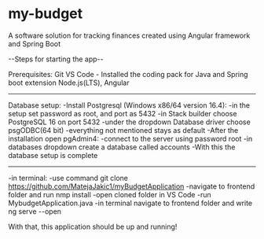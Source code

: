 # my-budget
A software solution for tracking finances created using Angular framework and Spring Boot 

--Steps for starting the app--

Prerequisites:
Git
VS Code - Installed the coding pack for Java and Spring boot extension 
Node.js(LTS), Angular

---------------------------------------------------------------------

Database setup:
-Install Postgresql (Windows x86/64 version 16.4):
    -in the setup set password as root, and port as 5432
    -in Stack builder choose PostgreSQL 16 on port 5432
    -under the dropdown Database driver choose psgODBC(64 bit)
    -everything not mentioned stays as default
-After the installation open pgAdmin4:
    -connect to the server using password root
    -in databases dropdown create a database called accounts
-With this the database setup is complete


---------------------------------------------------------------------

-in terminal: -use command git clone https://github.com/MatejaJakic1/myBudgetApplication
              -navigate to frontend folder and run nmp install 
-open cloned folder in VS Code
-run MybudgetApplication.java
-in terminal navigate to frontend folder and write ng serve --open

With that, this application should be up and running!